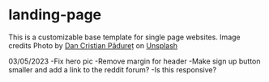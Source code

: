 # landing-page
This is a customizable base template for single page websites.
Image credits
Photo by <a href="https://unsplash.com/@dancristianpaduret?utm_source=unsplash&utm_medium=referral&utm_content=creditCopyText">Dan Cristian Pădureț</a> on <a href="https://unsplash.com/photos/SMSLyc9FHl0?utm_source=unsplash&utm_medium=referral&utm_content=creditCopyText">Unsplash</a>
  

03/05/2023
-Fix hero pic
-Remove margin for header
-Make sign up button smaller and add a link to the reddit forum?
-Is this responsive?
